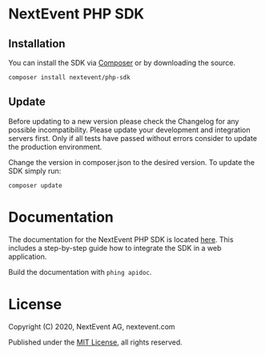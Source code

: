 # NextEvent PHP SDK

## Installation

You can install the SDK via [Composer](https://getcomposer.org) or by downloading the source.

```
composer install nextevent/php-sdk
```

## Update

Before updating to a new version please check the Changelog for any possible incompatibility.
Please update your development and integration servers first. Only if all tests
have passed without errors consider to update the production environment.

Change the version in composer.json to the desired version. To update the SDK simply run:

```
composer update
```


# Documentation

The documentation for the NextEvent PHP SDK is located [here](https://developer.nextevent.com).
This includes a step-by-step guide how to integrate the SDK in a web application.

Build the documentation with `phing apidoc`.

# License

Copyright (C) 2020, NextEvent AG, nextevent.com

Published under the [MIT License](https://opensource.org/licenses/MIT), all rights reserved.
